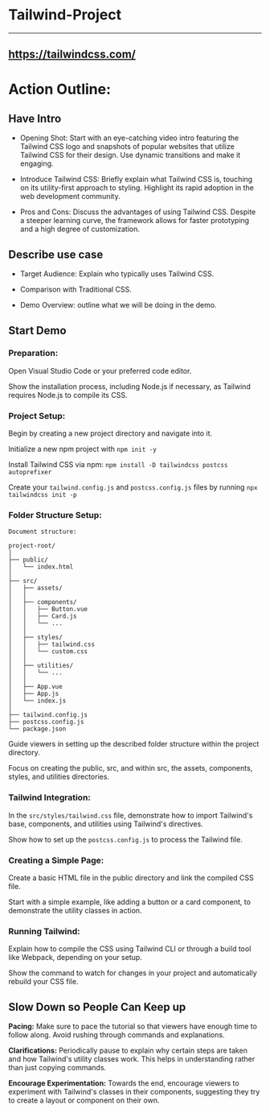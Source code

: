 # Tailwind-Project
---

https://tailwindcss.com/
---
# Action Outline:

## Have Intro

* Opening Shot: Start with an eye-catching video intro featuring the Tailwind CSS logo and snapshots of popular websites that utilize Tailwind CSS for their design. Use dynamic transitions and make it engaging.

* Introduce Tailwind CSS: Briefly explain what Tailwind CSS is, touching on its utility-first approach to styling. Highlight its rapid adoption in the web development community.

* Pros and Cons: Discuss the advantages of using Tailwind CSS. Despite a steeper learning curve, the framework allows for faster prototyping and a high degree of customization.

## Describe use case

* Target Audience: Explain who typically uses Tailwind CSS.

* Comparison with Traditional CSS.

* Demo Overview: outline what we will be doing in the demo.

	
## Start Demo

### Preparation:

Open Visual Studio Code or your preferred code editor.

Show the installation process, including Node.js if necessary, as Tailwind requires Node.js to compile its CSS.

### Project Setup:

Begin by creating a new project directory and navigate into it.

Initialize a new npm project with `npm init -y`

Install Tailwind CSS via npm: `npm install -D tailwindcss postcss autoprefixer`

Create your `tailwind.config.js` and `postcss.config.js` files by running `npx tailwindcss init -p`

### Folder Structure Setup:

	Document structure:
	
	project-root/
	│
	├── public/                     
	│   └── index.html              
	│
	├── src/                        
	│   ├── assets/                 
	│   │
	│   ├── components/             
	│   │   ├── Button.vue          
	│   │   ├── Card.js             
	│   │   └── ...
	│   │
	│   ├── styles/                 
	│   │   ├── tailwind.css        
	│   │   └── custom.css          
	│   │
	│   ├── utilities/              
	│   │   └── ...
	│   │
	│   ├── App.vue                 
	│   ├── App.js                  
	│   └── index.js                
	│
	├── tailwind.config.js          
	├── postcss.config.js           
	└── package.json

Guide viewers in setting up the described folder structure within the project directory.

Focus on creating the public, src, and within src, the assets, components, styles, and utilities directories.

### Tailwind Integration:
In the `src/styles/tailwind.css` file, demonstrate how to import Tailwind's base, components, and utilities using Tailwind's directives.

Show how to set up the `postcss.config.js` to process the Tailwind file.

### Creating a Simple Page:

Create a basic HTML file in the public directory and link the compiled CSS file.

Start with a simple example, like adding a button or a card component, to demonstrate the utility classes in action.

### Running Tailwind:
Explain how to compile the CSS using Tailwind CLI or through a build tool like Webpack, depending on your setup.

Show the command to watch for changes in your project and automatically rebuild your CSS file.
	
## Slow Down so People Can Keep up

**Pacing:** Make sure to pace the tutorial so that viewers have enough time to follow along. Avoid rushing through commands and explanations.

**Clarifications:** Periodically pause to explain why certain steps are taken and how Tailwind's utility classes work. This helps in understanding rather than just copying commands.

**Encourage Experimentation:** Towards the end, encourage viewers to experiment with Tailwind's classes in their components, suggesting they try to create a layout or component on their own.             

	
